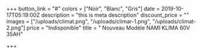 +++
button_link = "#"
colors = ["Noir", "Blanc", "Gris"]
date = 2019-10-17T05:19:00Z
description = "this is meta description"
discount_price = ""
images = ["/uploads/climat.png", "/uploads/climar-1.png", "/uploads/climat-2.png"]
price = "Indisponible"
title = " Nouveau Modèle NAMI KLIMA 60V 35AH"

+++
